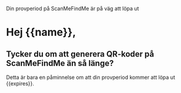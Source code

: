 Din provperiod på ScanMeFindMe är på väg att löpa ut

<h1>Hej {{name}},</h1>
<h2>Tycker du om att generera QR-koder på ScanMeFindMe än så länge?</h2>
<p>Detta är bara en påminnelse om att din provperiod kommer att löpa ut {{expires}}.</p>